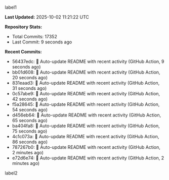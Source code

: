 
label1 
<!-- ACTIVITY_START -->
**Last Updated:** 2025-10-02 11:21:22 UTC

**Repository Stats:**
- Total Commits: 17352
- Last Commit: 9 seconds ago

**Recent Commits:**
- 56437edc: 🤖 Auto-update README with recent activity (GitHub Action, 9 seconds ago)
- bb01d608: 🤖 Auto-update README with recent activity (GitHub Action, 20 seconds ago)
- 831eaad3: 🤖 Auto-update README with recent activity (GitHub Action, 31 seconds ago)
- 0c57abe9: 🤖 Auto-update README with recent activity (GitHub Action, 42 seconds ago)
- f5a28645: 🤖 Auto-update README with recent activity (GitHub Action, 54 seconds ago)
- d456eb64: 🤖 Auto-update README with recent activity (GitHub Action, 65 seconds ago)
- ba404fa8: 🤖 Auto-update README with recent activity (GitHub Action, 75 seconds ago)
- 4c1c073a: 🤖 Auto-update README with recent activity (GitHub Action, 86 seconds ago)
- 787267b0: 🤖 Auto-update README with recent activity (GitHub Action, 2 minutes ago)
- e72d6e74: 🤖 Auto-update README with recent activity (GitHub Action, 2 minutes ago)
<!-- ACTIVITY_END -->

label2
